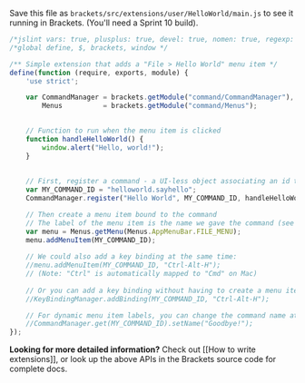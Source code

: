 Save this file as ```brackets/src/extensions/user/HelloWorld/main.js``` to see it running in Brackets.  (You'll need a Sprint 10 build).

```javascript
/*jslint vars: true, plusplus: true, devel: true, nomen: true, regexp: true, indent: 4, maxerr: 50 */
/*global define, $, brackets, window */

/** Simple extension that adds a "File > Hello World" menu item */
define(function (require, exports, module) {
    'use strict';

    var CommandManager = brackets.getModule("command/CommandManager"),
        Menus          = brackets.getModule("command/Menus");

    
    // Function to run when the menu item is clicked
    function handleHelloWorld() {
        window.alert("Hello, world!");
    }
    
    
    // First, register a command - a UI-less object associating an id to a handler
    var MY_COMMAND_ID = "helloworld.sayhello";
    CommandManager.register("Hello World", MY_COMMAND_ID, handleHelloWorld);

    // Then create a menu item bound to the command
    // The label of the menu item is the name we gave the command (see above)
    var menu = Menus.getMenu(Menus.AppMenuBar.FILE_MENU);
    menu.addMenuItem(MY_COMMAND_ID);
    
    // We could also add a key binding at the same time:
    //menu.addMenuItem(MY_COMMAND_ID, "Ctrl-Alt-H");
    // (Note: "Ctrl" is automatically mapped to "Cmd" on Mac)
    
    // Or you can add a key binding without having to create a menu item:
    //KeyBindingManager.addBinding(MY_COMMAND_ID, "Ctrl-Alt-H");

    // For dynamic menu item labels, you can change the command name at any time:
    //CommandManager.get(MY_COMMAND_ID).setName("Goodbye!");
});
```

**Looking for more detailed information?** Check out [[How to write extensions]], or look up the above APIs in the Brackets source code for complete docs.